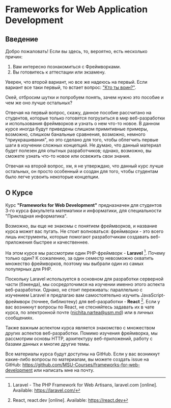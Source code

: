 # Frameworks for Web Application Development

## Введение

Добро пожаловать! Если вы здесь, то, вероятно, есть несколько причин:
1. Вам интересно познакомиться с Фреймворками.
2. Вы готовитесь к аттестации или экзамену.

Уверен, что второй вариант, но все же надеюсь на первый. Если вариант все таки первый, то встает вопрос: ["Кто ты воин?"](https://i.imgur.com/GRHnz3A.png).

Окей, отбросим шутки и попробуем понять, зачем нужно это пособие и чем же оно лучше остальных?

Отвечая на первый вопрос, скажу, данное пособие рассчитано на студентов, которые только готовятся погрузиться в мир веб-разработки и использования фреймворков и узнать о нем что-то новое. В данном курсе иногда будут приведены слишком примитивные примеры, возможно, слишком банальные сравнения, возможно, немного "приукрашивания", но это сделано для того, чтобы облегчить первые шаги в изучении сложных концепций. Не думаю, что данный материал будет полезен для опытных разработчиков; однако, возможно, вы сможете узнать что-то новое или освежить свои знания.

Отвечая на второй вопрос, хм, я не утверждаю, что данный курс лучше остальных, он просто особенный и создан для того, чтобы студентам было легче усвоить некоторые концепции.

## О Курсе

Курс **"Frameworks for Web Development"** предназначен для студентов 3-го курса факультета математики и информатики, для специальности "Прикладная информатика".

Возможно, вы еще не знакомы с понятием фреймворков, и название курса может вас пугать. Не стоит волноваться: фреймворки - это всего лишь инструменты, которые помогают разработчикам создавать веб-приложения быстрее и качественнее.

На этом курсе мы рассмотрим один PHP-фреймворк - **Laravel** [^1]. Почему только один? К сожалению, за один семестр невозможно охватить множество фреймворков, поэтому мы выбрали один из самых популярных для PHP.

Поскольку Laravel используется в основном для разработки серверной части (бэкенда), мы сосредоточимся на изучении именно этого аспекта веб-разработки. Однако, не стоит переживать: параллельно с изучением Laravel я предлагаю вам самостоятельно изучить JavaScript-фреймворк (точнее, библиотеку) для веб-разработки - **React** [^2]. Если у вас возникнут вопросы по React, не стесняйтесь задавать их в чате курса, по электронной почте ([nichita.nartea@usm.md](mailto:nichita.nartea@usm.md)) или в личных сообщениях.

Также важным аспектом курса является знакомство с множеством других аспектов веб-разработки. Помимо изучения фреймворка, мы рассмотрим основы HTTP, архитектуру веб-приложений, работу с базами данных и многие другие темы.

Все материалы курса будут доступны на GitHub. Если у вас возникнут какие-либо вопросы по материалам, вы можете создать issue на GitHub: https://github.com/MSU-Courses/frameworks-for-web-development или написать мне на почту.

[^1]: Laravel - The PHP Framework for Web Artisans, laravel.com [online]. Available: https://laravel.com/
[^2]: React, react.dev [online]. Available: https://react.dev
